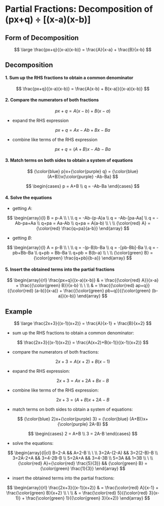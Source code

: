 # Partial Fractions: Decomposition of (px+q) ÷ [(x-a)(x-b)]

## Form of Decomposition

$$
\large
\frac{px+q}{(x-a)(x-b)} = \frac{A}{x-a} + \frac{B}{x-b}
$$

## Decomposition

#### 1. Sum up the RHS fractions to obtain a common denominator

$$
\frac{px+q}{(x-a)(x-b)} = \frac{A(x-b) + B(x-a)}{(x-a)(x-b)}
$$

#### 2. Compare the numerators of both fractions

$$
px+q = A(x-b)+B(x-a)
$$

- expand the RHS expression

$$
px+q = Ax-Ab+Bx-Ba
$$

- combine like terms of the RHS expression

$$
px+q = (A+B)x-Ab-Ba
$$

#### 3. Match terms on both sides to obtain a system of equations

$$
{\color{blue} p}x+{\color{purple} q} = {\color{blue} (A+B)}x{\color{purple} -Ab-Ba}
$$

$$
\begin{cases}
p = A+B
\\
q = -Ab-Ba
\end{cases}
$$

#### 4. Solve the equations

- getting $A$:

$$
\begin{array}{l}
B = p-A
\\
\ 
\\
q = -Ab-(p-A)a
\\
q = -Ab-[pa-Aa]
\\
q = -Ab-pa+Aa
\\
q+pa = Aa-Ab
\\
q+pa = A(a-b)
\\
\ 
\\
{\color{red} A} = {\color{red} \frac{q+pa}{a-b}}
\end{array}
$$

- getting $B$:

$$
\begin{array}{l}
A = p-B
\\
\ 
\\
q = -(p-B)b-Ba
\\
q = -[pb-Bb]-Ba
\\
q = -pb+Bb-Ba
\\
q+pb = Bb-Ba
\\
q+pb = B(b-a)
\\
\ 
\\
{\color{green} B} = {\color{green} \frac{q+pb}{b-a}}
\end{array}
$$

#### 5. Insert the obtained terms into the partial fractions

$$
\begin{array}{rl}
\frac{px+q}{(x-a)(x-b)} & = \frac{{\color{red} A}}{x-a} + \frac{{\color{green} B}}{x-b}
\\
\ 
\\
& = \frac{{\color{red} ap+q}}{{\color{red} (a-b)}(x-a)} + \frac{{\color{green} pb+q}}{{\color{green} (b-a)}(x-b)}
\end{array}
$$

## Example

$$
\large
\frac{2x+3}{(x-1)(x+2)} = \frac{A}{x-1} + \frac{B}{x+2}
$$

- sum up the RHS fractions to obtain a common denominator:

$$
\frac{2x+3}{(x-1)(x+2)} = \frac{A(x+2)+B(x-1)}{(x-1)(x+2)}
$$

- compare the numerators of both fractions:

$$
2x+3 = A(x+2)+B(x-1)
$$

- expand the RHS expression:

$$
2x+3 = Ax+2A+Bx-B
$$

- combine like terms of the RHS expression:

$$
2x+3 = (A+B)x+2A-B
$$

- match terms on both sides to obtain a system of equations:

$$
{\color{blue} 2}x+{\color{purple} 3} = {\color{blue} (A+B)}x+{\color{purple} 2A-B}
$$

$$
\begin{cases}
2 = A+B
\\
3 = 2A-B
\end{cases}
$$

- solve the equations:

$$
\begin{array}{l|cl}
B=2-A && A=2-B
\\
\ 
\\
3=2A-(2-A) && 3=2(2-B)-B
\\
3=2A-2+A && 3=4-2B-B
\\
5=2A+A && 3=4-3B
\\
5=3A && 1=3B
\\
\ 
\\
{\color{red} A}={\color{red} \frac{5}{3}} && {\color{green} B} = {\color{green} \frac{1}{3}}
\end{array}
$$

- insert the obtained terms into the partial fractions:

$$
\begin{array}{rl}
\frac{2x+3}{(x-1)(x+2)} & = \frac{\color{red} A}{x-1} + \frac{\color{green} B}{x+2}
\\
\ 
\\
& = \frac{\color{red} 5}{{\color{red} 3}(x-1)} + \frac{\color{green} 1}{{\color{green} 3}(x+2)}
\end{array}
$$
